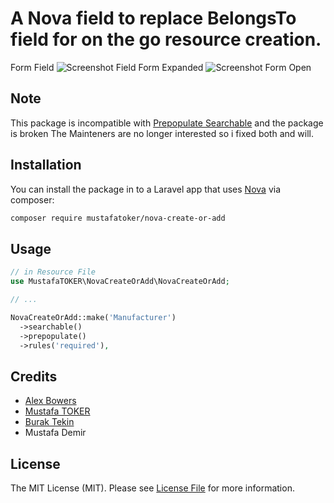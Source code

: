# A Nova field to replace BelongsTo field for on the go resource creation.

Form Field 
![Screenshot Field](https://github.com/shivanshrajpoot/nova-create-or-add/raw/master/nova-create-or-add-form.png)
Form Expanded
![Screenshot Form Open](https://github.com/shivanshrajpoot/nova-create-or-add/raw/master/nova-create-or-add-form-open.png)

## Note
This package is incompatible with [Prepopulate Searchable](https://github.com/alexbowers/nova-prepopulate-searchable) and the package is broken  The Mainteners are no longer interested so i fixed both and will.

## Installation

You can install the package in to a Laravel app that uses [Nova](https://nova.laravel.com) via composer:

```bash
composer require mustafatoker/nova-create-or-add
```
## Usage

```php
// in Resource File
use MustafaTOKER\NovaCreateOrAdd\NovaCreateOrAdd;

// ...

NovaCreateOrAdd::make('Manufacturer')
  ->searchable()
  ->prepopulate()
  ->rules('required'),
```

## Credits

- [Alex Bowers](https://github.com/alexbowers)
- [Mustafa TOKER](https://github.com/mustafatoker)
- [Burak Tekin](https://github.com/tekinburak)
- Mustafa Demir

## License

The MIT License (MIT). Please see [License File](LICENSE.md) for more information.
